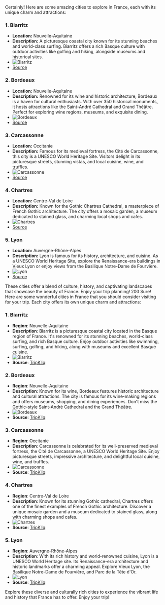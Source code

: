Certainly! Here are some amazing cities to explore in France, each with its unique charm and attractions:

### 1. Biarritz
- **Location:** Nouvelle-Aquitaine
- **Description:** A picturesque coastal city known for its stunning beaches and world-class surfing. Biarritz offers a rich Basque culture with outdoor activities like golfing and hiking, alongside museums and historical sites.
- ![Biarritz](https://sgp1.digitaloceanspaces.com/tripkliq-img-dev/city_images/biarritz_pBMlJQoI.png)
- [Source](https://www.tripkliq.com/)

### 2. Bordeaux
- **Location:** Nouvelle-Aquitaine
- **Description:** Renowned for its wine and historic architecture, Bordeaux is a haven for cultural enthusiasts. With over 350 historical monuments, it hosts attractions like the Saint-André Cathedral and Grand Théâtre. Perfect for exploring wine regions, museums, and exquisite dining.
- ![Bordeaux](https://sgp1.digitaloceanspaces.com/tripkliq-img-dev/city_images/bordeaux_DAEGHjh6.png)
- [Source](https://www.tripkliq.com/)

### 3. Carcassonne
- **Location:** Occitanie
- **Description:** Famous for its medieval fortress, the Cité de Carcassonne, this city is a UNESCO World Heritage Site. Visitors delight in its picturesque streets, stunning vistas, and local cuisine, wine, and truffles.
- ![Carcassonne](https://sgp1.digitaloceanspaces.com/tripkliq-img-dev/city_images/carcassonne_nAnH48V1.png)
- [Source](https://www.tripkliq.com/)

### 4. Chartres
- **Location:** Centre-Val de Loire
- **Description:** Known for the Gothic Chartres Cathedral, a masterpiece of French Gothic architecture. The city offers a mosaic garden, a museum dedicated to stained glass, and charming local shops and cafes.
- ![Chartres](https://sgp1.digitaloceanspaces.com/tripkliq-img-dev/city_images/chartres_Zw7t58Hi.png)
- [Source](https://www.tripkliq.com/)

### 5. Lyon
- **Location:** Auvergne-Rhône-Alpes
- **Description:** Lyon is famous for its history, architecture, and cuisine. As a UNESCO World Heritage Site, explore the Renaissance-era buildings in Vieux Lyon or enjoy views from the Basilique Notre-Dame de Fourvière.
- ![Lyon](https://sgp1.digitaloceanspaces.com/tripkliq-img-dev/city_images/lyon_BaoPM0Fc.png)
- [Source](https://www.tripkliq.com/)

These cities offer a blend of culture, history, and captivating landscapes that showcase the beauty of France. Enjoy your trip planning!
200
Sure! Here are some wonderful cities in France that you should consider visiting for your trip. Each city offers its own unique charm and attractions:

### 1. Biarritz
- **Region**: Nouvelle-Aquitaine
- **Description**: Biarritz is a picturesque coastal city located in the Basque region of France. It's renowned for its stunning beaches, world-class surfing, and rich Basque culture. Enjoy outdoor activities like swimming, surfing, golfing, and hiking, along with museums and excellent Basque cuisine.
- ![Biarritz](https://sgp1.digitaloceanspaces.com/tripkliq-img-dev/city_images/biarritz_pBMlJQoI.png)
- **Source**: [TripKliq](https://www.tripkliq.com)

### 2. Bordeaux
- **Region**: Nouvelle-Aquitaine
- **Description**: Known for its wine, Bordeaux features historic architecture and cultural attractions. The city is famous for its wine-making regions and offers museums, shopping, and dining experiences. Don't miss the Gothic-style Saint-André Cathedral and the Grand Théâtre.
- ![Bordeaux](https://sgp1.digitaloceanspaces.com/tripkliq-img-dev/city_images/bordeaux_DAEGHjh6.png)
- **Source**: [TripKliq](https://www.tripkliq.com)

### 3. Carcassonne
- **Region**: Occitanie
- **Description**: Carcassonne is celebrated for its well-preserved medieval fortress, the Cité de Carcassonne, a UNESCO World Heritage Site. Enjoy picturesque streets, impressive architecture, and delightful local cuisine, wine, and truffles.
- ![Carcassonne](https://sgp1.digitaloceanspaces.com/tripkliq-img-dev/city_images/carcassonne_nAnH48V1.png)
- **Source**: [TripKliq](https://www.tripkliq.com)

### 4. Chartres
- **Region**: Centre-Val de Loire
- **Description**: Known for its stunning Gothic cathedral, Chartres offers one of the finest examples of French Gothic architecture. Discover a unique mosaic garden and a museum dedicated to stained glass, along with charming shops and cafes.
- ![Chartres](https://sgp1.digitaloceanspaces.com/tripkliq-img-dev/city_images/chartres_Zw7t58Hi.png)
- **Source**: [TripKliq](https://www.tripkliq.com)

### 5. Lyon
- **Region**: Auvergne-Rhône-Alpes
- **Description**: With its rich history and world-renowned cuisine, Lyon is a UNESCO World Heritage site. Its Renaissance-era architecture and historic landmarks offer a charming appeal. Explore Vieux Lyon, the Basilique Notre-Dame de Fourvière, and Parc de la Tête d'Or.
- ![Lyon](https://sgp1.digitaloceanspaces.com/tripkliq-img-dev/city_images/lyon_BaoPM0Fc.png)
- **Source**: [TripKliq](https://www.tripkliq.com)

Explore these diverse and culturally rich cities to experience the vibrant life and history that France has to offer. Enjoy your trip!
